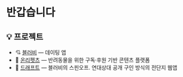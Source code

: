 # 반갑습니다


## 💡 프로젝트

- 💘 [블러비](https://apps.apple.com/kr/app/%EB%B8%94%EB%9F%AC%EB%B9%84/id6473075490?platform=iphone) — 데이팅 앱
- 🐾 [온리펫츠](https://apps.apple.com/kr/app/%EC%98%A8%EB%A6%AC%ED%8E%AB%EC%B8%A0/id6744012429?platform=iphone) — 반려동물을 위한 구독·후원 기반 콘텐츠 플랫폼
- 📢 [드래프트](https://drft.lol/) — 블러비의 스핀오프. 연대상대 공개 구인 방식의 전단지 웹앱 
